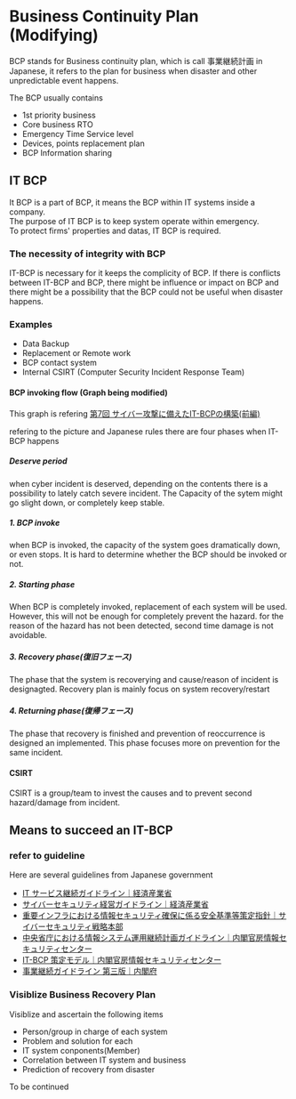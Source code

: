 # Business Continuity Plan (Modifying)
BCP stands for Business continuity plan, which is call 事業継続計画 in Japanese, it refers to the plan for business when disaster and other unpredictable event happens.

The BCP usually contains 
- 1st priority business
- Core business RTO
- Emergency Time Service level
- Devices, points replacement plan
- BCP Information sharing


## IT BCP
It BCP is a part of BCP, it means the BCP within IT systems inside a company.   
The purpose of IT BCP is to keep system operate within emergency.  
To protect firms' properties and datas, IT BCP is required.  

### The necessity of integrity with BCP
IT-BCP is necessary for it keeps the complicity of BCP. If there is conflicts between IT-BCP and BCP, there might be influence or impact on BCP and there might be a possibility that the BCP could not be useful when disaster happens.

### Examples
 - Data Backup
 - Replacement or Remote work
 - BCP contact system
 - Internal CSIRT (Computer Security Incident Response Team)
#### BCP invoking flow (Graph being modified)
This graph is refering [第7回 サイバー攻撃に備えたIT-BCPの構築(前編)](https://www.nec-solutioninnovators.co.jp/sl/bcp/series/itbcp.html)




refering to the picture and Japanese rules there are four phases when IT-BCP happens
##### Deserve period
when cyber incident is deserved, depending on the contents there is a possibility to lately catch severe incident.
The Capacity of the sytem might go slight down, or completely keep stable.
##### 1. BCP invoke
when BCP is invoked, the capacity of the system goes dramatically down, or even stops. 
It is hard to determine whether the BCP should be invoked or not.

##### 2. Starting phase
When BCP is completely invoked, replacement of each system will be used. However, this will not be enough for completely prevent the hazard. for the reason of the hazard has not been detected, second time damage is not avoidable.

##### 3. Recovery phase(復旧フェース)
The phase that the system is recoverying and cause/reason of incident is designagted.
Recovery plan is mainly focus on system recovery/restart

##### 4. Returning phase(復帰フェース)
The phase that recovery is finished and prevention of reoccurrence is designed an implemented.
This phase focuses more on prevention for the same incident.

#### CSIRT
 CSIRT is a group/team to invest the causes and to prevent second hazard/damage from incident.

## Means to succeed an IT-BCP

### refer to guideline
Here are several guidelines from Japanese government

- [IT サービス継続ガイドライン｜経済産業省](https://www.meti.go.jp/policy/netsecurity/downloadfiles/itsc_gl.pdf)
- [サイバーセキュリティ経営ガイドライン｜経済産業省](http://warp.da.ndl.go.jp/info:ndljp/pid/10977616/www.meti.go.jp/policy/netsecurity/mng_guide.html)
- [重要インフラにおける情報セキュリティ確保に係る安全基準等策定指針｜サイバーセキュリティ戦略本部](https://www.nisc.go.jp/active/infra/pdf/shishin4.pdf)
- [中央省庁における情報システム運用継続計画ガイドライン｜内閣官房情報セキュリティセンター](https://www.nisc.go.jp/active/general/pdf/itbcp1-1_2.pdf)
- [IT-BCP 策定モデル｜内閣官房情報セキュリティセンター](https://www.nisc.go.jp/active/general/pdf/IT-BCP.pdf)
- [事業継続ガイドライン 第三版｜内閣府](http://www.bousai.go.jp/kyoiku/kigyou/keizoku/pdf/guideline03.pdf)
### Visiblize Business Recovery Plan
  Visiblize and ascertain the following items
  - Person/group in charge of each system
  - Problem and solution for each
  - IT system conponents(Member)
  - Correlation between IT system and business
  - Prediction of recovery from disaster
  
  To be continued
